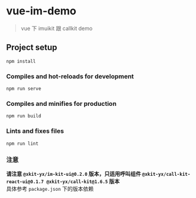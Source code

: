 # vue-im-demo
> vue 下 imuikit 跟 callkit demo
## Project setup
```
npm install
```

### Compiles and hot-reloads for development
```
npm run serve
```

### Compiles and minifies for production
```
npm run build
```

### Lints and fixes files
```
npm run lint
```


### 注意
**请注意 `@xkit-yx/im-kit-ui@0.2.0` 版本，只适用呼叫组件 `@xkit-yx/call-kit-react-ui@0.1.7 @xkit-yx/call-kit@1.6.5` 版本**
<br/>
具体参考 `package.json` 下的版本依赖
